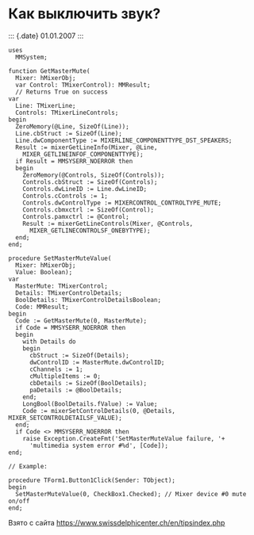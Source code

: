 Как выключить звук?
===================

::: {.date}
01.01.2007
:::

    uses 
      MMSystem; 
     
    function GetMasterMute( 
      Mixer: hMixerObj; 
      var Control: TMixerControl): MMResult; 
      // Returns True on success 
    var 
      Line: TMixerLine; 
      Controls: TMixerLineControls; 
    begin 
      ZeroMemory(@Line, SizeOf(Line)); 
      Line.cbStruct := SizeOf(Line); 
      Line.dwComponentType := MIXERLINE_COMPONENTTYPE_DST_SPEAKERS; 
      Result := mixerGetLineInfo(Mixer, @Line, 
        MIXER_GETLINEINFOF_COMPONENTTYPE); 
      if Result = MMSYSERR_NOERROR then 
      begin 
        ZeroMemory(@Controls, SizeOf(Controls)); 
        Controls.cbStruct := SizeOf(Controls); 
        Controls.dwLineID := Line.dwLineID; 
        Controls.cControls := 1; 
        Controls.dwControlType := MIXERCONTROL_CONTROLTYPE_MUTE; 
        Controls.cbmxctrl := SizeOf(Control); 
        Controls.pamxctrl := @Control; 
        Result := mixerGetLineControls(Mixer, @Controls, 
          MIXER_GETLINECONTROLSF_ONEBYTYPE); 
      end; 
    end; 
     
    procedure SetMasterMuteValue( 
      Mixer: hMixerObj; 
      Value: Boolean); 
    var 
      MasterMute: TMixerControl; 
      Details: TMixerControlDetails; 
      BoolDetails: TMixerControlDetailsBoolean; 
      Code: MMResult; 
    begin 
      Code := GetMasterMute(0, MasterMute); 
      if Code = MMSYSERR_NOERROR then 
      begin 
        with Details do 
        begin 
          cbStruct := SizeOf(Details); 
          dwControlID := MasterMute.dwControlID; 
          cChannels := 1; 
          cMultipleItems := 0; 
          cbDetails := SizeOf(BoolDetails); 
          paDetails := @BoolDetails; 
        end; 
        LongBool(BoolDetails.fValue) := Value; 
        Code := mixerSetControlDetails(0, @Details, 
    MIXER_SETCONTROLDETAILSF_VALUE); 
      end; 
      if Code <> MMSYSERR_NOERROR then 
        raise Exception.CreateFmt('SetMasterMuteValue failure, '+ 
          'multimedia system error #%d', [Code]); 
    end; 
     
    // Example: 
     
    procedure TForm1.Button1Click(Sender: TObject); 
    begin 
      SetMasterMuteValue(0, CheckBox1.Checked); // Mixer device #0 mute on/off 
    end;

Взято с сайта <https://www.swissdelphicenter.ch/en/tipsindex.php>
